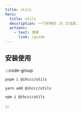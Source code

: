 ```yaml
---
title: utils
hero:
  title: utils
  description: 一个好用的 JS 方法库.
  actions:
    - text: 清单
      link: /guide
---
```


## 安装使用

:::code-group
```bash [pnpm]
pnpm i @ihccc/utils
```

```bash [yarn]
yarn add @ihccc/utils
```

```bash [npm]
npm i @ihccc/utils
```
:::
